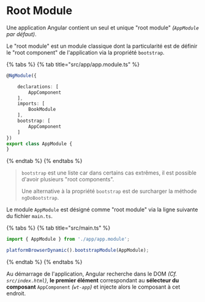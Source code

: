 # Root Module

Une application Angular contient un seul et unique "root module" _\(`AppModule` par défaut\)_.

Le "root module" est un module classique dont la particularité est de définir le "root component" de l'application via la propriété `bootstrap`.

{% tabs %}
{% tab title="src/app/app.module.ts" %}
```typescript
@NgModule({

    declarations: [
        AppComponent
    ],
    imports: [
        BookModule
    ],
    bootstrap: [
        AppComponent
    ]
})
export class AppModule {
}
```
{% endtab %}
{% endtabs %}

> `bootstrap` est une liste car dans certains cas extrêmes, il est possible d'avoir plusieurs "root components".
>
> Une alternative à la propriété `bootstrap` est de surcharger la méthode `ngDoBootstrap`.

Le module `AppModule` est désigné comme "root module" via la ligne suivante du fichier `main.ts`.

{% tabs %}
{% tab title="src/main.ts" %}
```typescript
import { AppModule } from './app/app.module';

platformBrowserDynamic().bootstrapModule(AppModule);
```
{% endtab %}
{% endtabs %}

Au démarrage de l'application, Angular recherche dans le DOM _\(Cf. `src/index.html`\)_, **le premier élément** correspondant au **sélecteur du composant** `AppComponent` _\(`wt-app`\)_ et injecte alors le composant à cet endroit.

